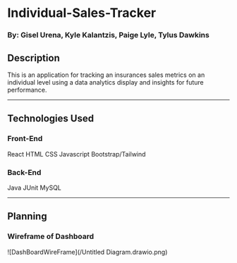 # Individual-Sales-Tracker
### By: Gisel Urena, Kyle Kalantzis, Paige Lyle, Tylus Dawkins
## Description
This is an application for tracking an insurances sales metrics on an individual level using a data analytics display and insights for future performance.
***
## Technologies Used
### Front-End
React
HTML
CSS
Javascript
Bootstrap/Tailwind

### Back-End
Java
JUnit
MySQL
***
## Planning
### Wireframe of Dashboard
![DashBoardWireFrame](/Untitled Diagram.drawio.png)
